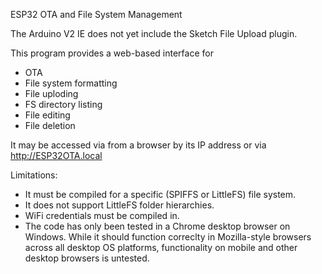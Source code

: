 ESP32 OTA and File System Management

The Arduino V2 IE does not yet include the Sketch File Upload plugin.

This program provides a web-based interface for
* OTA
* File system formatting
* File uploding
* FS directory listing
* File editing
* File deletion

It may be accessed via from a browser by its IP address or via http://ESP32OTA.local


Limitations:
* It must be compiled for  a specific (SPIFFS or LittleFS) file system.
* It does not support LittleFS folder hierarchies.
* WiFi credentials must be compiled in.
* The code has only been tested in a Chrome desktop browser on Windows. While it should function correclty in Mozilla-style browsers across all desktop OS platforms, functionality on mobile and other desktop browsers is untested.
